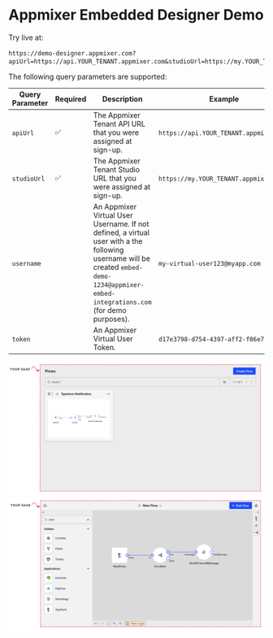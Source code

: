 # Appmixer Embedded Designer Demo

Try live at:

```
https://demo-designer.appmixer.com?apiUrl=https://api.YOUR_TENANT.appmixer.com&studioUrl=https://my.YOUR_TENANT.appmixer.com
```

The following query parameters are supported:

| Query Parameter  | Required | Description | Example |
| ------------- | ------------- | -------- | -------- |
| `apiUrl`  | ✅ | The Appmixer Tenant API URL that you were assigned at sign-up.  | `https://api.YOUR_TENANT.appmixer.com` |
| `studioUrl`  | ✅ | The Appmixer Tenant Studio URL that you were assigned at sign-up.  | `https://my.YOUR_TENANT.appmixer.com` |
| `username`  |  | An Appmixer Virtual User Username. If not defined, a virtual user with a the following username will be created `embed-demo-1234@appmixer-embed-integrations.com` (for demo purposes).  | `my-virtual-user123@myapp.com` |
| `token`  |  | An Appmixer Virtual User Token.  | `d17e3798-d754-4397-aff2-f06e71c5ae57` |


![Screenshot](assets/screenshot-flow-manager.png?raw=true "Screenshot")
![Screenshot](assets/screenshot-designer.png?raw=true "Screenshot")
